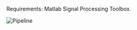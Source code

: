 Requirements: Matlab Signal Processing Toolbox.


![Pipeline](https://github.com/pelinozsezer/CBD/blob/main/Acute/Current-Source-Density-Analysis-(CSD)/data-processing-32-channels/pipeline.png)


